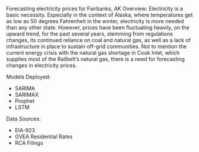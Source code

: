 Forecasting electricity prices for Fairbanks, AK 
Overview: Electricity is a basic necessity. Especially in the context of Alaska, where temperatures get as low as 50 degrees Fahrenheit in the winter, electricity is more needed than any other state. However, prices have been fluctuating heavily, on the upward trend, for the past several years, stemming from regulations changes, its continued reliance on coal and natural gas, as well as a lack of infrastructure in place to sustain off-grid communities. Not to mention the current energy crisis with the natural gas shortage in Cook Inlet, which supplies most of the Railbelt’s natural gas, there is a need for forecasting changes in electricity prices.


Models Deployed: 
- SARIMA
- SARIMAX
- Prophet
- LSTM

Data Sources: 
- EIA-923
- GVEA Residential Rates
- RCA Filings



